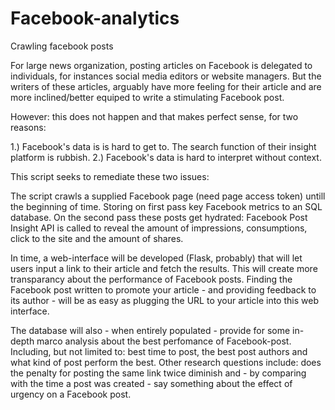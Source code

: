 # Facebook-analytics
Crawling facebook posts

For large news organization, posting articles on Facebook is delegated to individuals, for instances social media editors or website managers. But the writers of these articles, arguably have more feeling for their article and are more inclined/better equiped to write a stimulating Facebook post.

However: this does not happen and that makes perfect sense, for two reasons:

1.) Facebook's data is is hard to get to. The search function of their insight platform is rubbish. 
2.) Facebook's data is hard to interpret without context.

This script seeks to remediate these two issues:

The script crawls a supplied Facebook page (need page access token) untill the beginning of time. Storing on first pass key Facebook metrics to an SQL database. On the second pass these posts get hydrated: Facebook Post Insight API is called to reveal the amount of impressions, consumptions, click to the site and the amount of shares. 

In time, a web-interface will be developed (Flask, probably) that will let users input a link to their article and fetch the results. This will create more transparancy about the performance of Facebook posts. Finding the Facebook post written to promote your article - and providing feedback to its author - will be as easy as plugging the URL to your article into this web interface.

The database will also - when entirely populated - provide for some in-depth marco analysis about the best perfomance of Facebook-post. Including, but not limited to: best time to post, the best post authors and what kind of post perform the best. 
Other research questions include: does the penalty for posting the same link twice diminish and - by comparing with the time a post was created - say something about the effect of urgency on a Facebook post.
